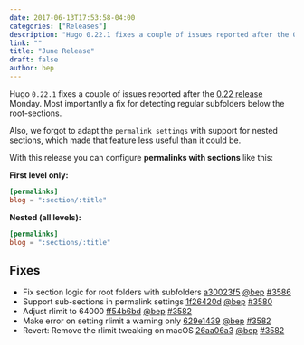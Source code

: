 ```yaml
---
date: 2017-06-13T17:53:58-04:00
categories: ["Releases"]
description: "Hugo 0.22.1 fixes a couple of issues reported after the 0.22 release"
link: ""
title: "June Release"
draft: false
author: bep
---
```


Hugo `0.22.1` fixes a couple of issues reported after the [0.22 release](https://github.com/circleci/ccidemo/releases/tag/v0.22) Monday. Most importantly a fix for detecting regular subfolders below the root-sections.

Also, we forgot to adapt the `permalink settings` with support for nested sections, which made that feature less useful than it could be.

With this release you can configure **permalinks with sections** like this:

**First level only:**

```toml
[permalinks]
blog = ":section/:title"
```

**Nested (all levels):**

```toml
[permalinks]
blog = ":sections/:title"
```
## Fixes

* Fix section logic for root folders with subfolders [a30023f5](https://github.com/circleci/ccidemo/commit/a30023f5cbafd06034807255181a5b7b17f3c25f) [@bep](https://github.com/bep) [#3586](https://github.com/circleci/ccidemo/issues/3586) 
* Support sub-sections in permalink settings [1f26420d](https://github.com/circleci/ccidemo/commit/1f26420d392a5ab4c7b7fe1911c0268b45d01ab8) [@bep](https://github.com/bep) [#3580](https://github.com/circleci/ccidemo/issues/3580) 
* Adjust rlimit to 64000 [ff54b6bd](https://github.com/circleci/ccidemo/commit/ff54b6bddcefab45339d8dc2b13776b92bdc04b9) [@bep](https://github.com/bep) [#3582](https://github.com/circleci/ccidemo/issues/3582) 
* Make error on setting rlimit a warning only [629e1439](https://github.com/circleci/ccidemo/commit/629e1439e819a7118ae483381d4634f16d3474dd) [@bep](https://github.com/bep) [#3582](https://github.com/circleci/ccidemo/issues/3582) 
* Revert: Remove the rlimit tweaking on macOS [26aa06a3](https://github.com/circleci/ccidemo/commit/26aa06a3db57ab7134a900d641fa2976f7971520) [@bep](https://github.com/bep) [#3582](https://github.com/circleci/ccidemo/issues/3582)